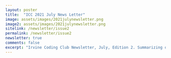 ```yaml
---
layout: poster
title:  "ICC 2021 July News Letter"
image: assets/images/2021julynewsletter.png
image2: assets/images/2021julynewsletter.png
sitelink: /newsletter/issue2
permalink: /newsletter/issue2
newsletter: true
comments: false
excerpt: "Irvine Coding Club Newsletter, July, Edition 2. Summarizing our summer activities"
---
```


<div id="adobe-dc-view"></div>
<script src="https://documentcloud.adobe.com/view-sdk/main.js"></script>
<script type="text/javascript">
   document.addEventListener("adobe_dc_view_sdk.ready", function()
   {
       var adobeDCView = new AdobeDC.View({clientId: "d71bb9fe8da7459394a12586123c8940", divId: "adobe-dc-view"});
       adobeDCView.previewFile(
      {
         content:   {location: {url: "/assets/newsletters/2021/july.pdf"}},
         metaData: {fileName: "ICC Newsletter 2021 July"}
      });
   });
</script>
